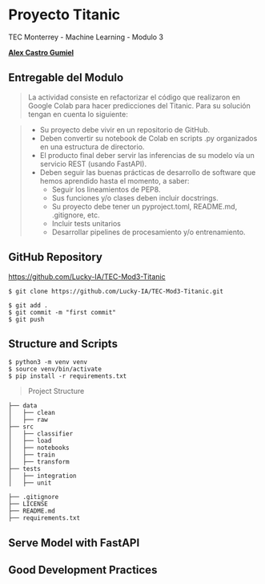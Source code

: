 # Proyecto Titanic

TEC Monterrey - Machine Learning - Modulo 3

**[Alex Castro Gumiel](https://www.linkedin.com/in/alex-castro-gumiel/)**

## Entregable del Modulo

> La actividad consiste en refactorizar el código que realizaron en Google Colab para hacer predicciones del Titanic. Para su solución tengan en cuenta lo siguiente:

> - Su proyecto debe vivir en un repositorio de GitHub.
> - Deben convertir su notebook de Colab en scripts .py organizados en una estructura de directorio.
> - El producto final deber servir las inferencias de su modelo vía un servicio REST (usando FastAPI).
> - Deben seguir las buenas prácticas de desarrollo de software que hemos aprendido hasta el momento, a saber:
>   - Seguir los lineamientos de PEP8.
>   - Sus funciones y/o clases deben incluir docstrings.
>   - Su proyecto debe tener un pyproject.toml, README.md, .gitignore, etc.
>   - Incluir tests unitarios
>   - Desarrollar pipelines de procesamiento y/o entrenamiento.

## GitHub Repository

https://github.com/Lucky-IA/TEC-Mod3-Titanic


```
$ git clone https://github.com/Lucky-IA/TEC-Mod3-Titanic.git
```

```
$ git add .
$ git commit -m "first commit"
$ git push
```

## Structure and Scripts

```
$ python3 -m venv venv
$ source venv/bin/activate
$ pip install -r requirements.txt
```

> Project Structure

    ├── data
    │   ├── clean
    │   ├── raw
    ├── src
    │   ├── classifier
    │   ├── load
    │   ├── notebooks
    │   ├── train
    │   ├── transform
    ├── tests
    │   ├── integration
    │   ├── unit
    
    ├── .gitignore
    ├── LICENSE
    ├── README.md
    ├── requirements.txt

## Serve Model with FastAPI



## Good Development Practices

